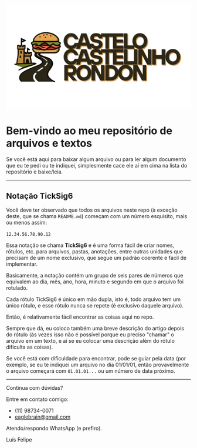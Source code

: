 ![Castelo Castelinho Rondon](04.04.25.08.12.27.png)

# Bem-vindo ao meu repositório de arquivos e textos

Se você está aqui para baixar algum arquivo ou para ler algum documento que eu te pedi ou te indiquei, simplesmente cace ele aí em cima na lista do repositório e baixe/leia.

---

## Notação TickSig6

Você deve ter observado que todos os arquivos neste repo (à exceção deste, que se chama `README.md`) começam com um número esquisito, mais ou menos assim:

`12.34.56.78.90.12`

Essa notação se chama **TickSig6** e é uma forma fácil de criar nomes, rótulos, etc. para arquivos, pastas, anotações, entre outras unidades que precisam de um nome exclusivo, que segue um padrão coerente e fácil de implementar.

Basicamente, a notação contém um grupo de seis pares de números que equivalem ao dia, mês, ano, hora, minuto e segundo em que o arquivo foi rotulado.

Cada rótulo TickSig6 é único em mão dupla, isto é, todo arquivo tem um único rótulo, e esse rótulo nunca se repete (é exclusivo daquele arquivo).

Então, é relativamente fácil encontrar as coisas aqui no repo. 

Sempre que dá, eu coloco também uma breve descrição do artigo depois do rótulo (às vezes isso não é possível porque eu preciso "chamar" o arquivo em um texto, e aí se eu colocar uma descrição além do rótulo dificulta as coisas).

Se você está com dificuldade para encontrar, pode se guiar pela data (por exemplo, se eu te indiquei um arquivo no dia 01/01/01, então provavelmente o arquivo começará com `01.01.01...` ou um número de data próximo.

---

Continua com dúvidas?

Entre em contato comigo:
- (11) 98734-0071
- eaglebrain@gmail.com

Atendo/respondo WhatsApp (e prefiro).

Luís Felipe
